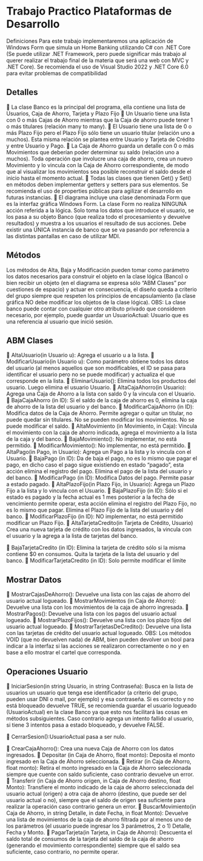 # Trabajo Practico Plataformas de Desarrollo 

Definiciones
Para este trabajo implementaremos una aplicación de Windows Form que simula un Home
Banking utilizando C# con .NET Core (Se puede utilizar .NET Framework, pero puede significar
más trabajo al querer realizar el trabajo final de la materia que será una web con MVC y .NET
Core). Se recomienda el uso de Visual Studio 2022 y .NET Core 6.0 para evitar problemas de
compatibilidad

## Detalles

 La clase Banco es la principal del programa, ella contiene una lista de Usuarios, Caja de
Ahorro, Tarjeta y Plazo Fijo
 Un Usuario tiene una lista con 0 o más Cajas de Ahorro mientras que la Caja de ahorro
puede tener 1 o más titulares (relación many to many).
 El Usuario tiene una lista de 0 o más Plazo Fijo pero el Plazo Fijo sólo tiene un usuario
titular (relación uno a muchos). Esta misma relación se plantea entre Usuario y Tarjeta
de Crédito y entre Usuario y Pago.
 La Caja de Ahorro guarda un detalle con 0 o más Movimientos que deberían poder
determinar su saldo (relación uno a muchos). Toda operación que involucre una caja
de ahorro, crea un nuevo Movimiento y lo vincula con la Caja de Ahorro
correspondiente, de modo que al visualizar los movimientos sea posible reconstruir el
saldo desde el inicio hasta el momento actual.
 Todas las clases que tienen Get() y Set() en métodos deben implementar getters y
setters para sus elementos. Se recomienda el uso de properties públicas para agilizar
el desarrollo en futuras instancias.
 El diagrama incluye una clase denominada Form que es la interfaz gráfica Windows
Form. La clase Form no realiza NINGUNA acción referida a la lógica. Solo toma los
datos que introduce el usuario, se los pasa a su objeto Banco (que realiza todo el
procesamiento y devuelve resultados) y muestra a los usuarios el resultado de sus
acciones. Debe existir una ÚNICA instancia de banco que se va pasando por referencia
a las distintas pantallas en caso de utilizar MDI.

## Métodos
Los métodos de Alta, Baja y Modificación pueden tomar como parámetro los datos necesarios
para construir el objeto en la clase lógica (Banco) o bien recibir un objeto (en el diagrama se
expresa sólo “ABM Clases” por cuestiones de espacio) y actuar en consecuencia, el diseño
queda a criterio del grupo siempre que respeten los principios de encapsulamiento (la clase
gráfica NO debe modificar los objetos de la clase lógica).
OBS: La clase banco puede contar con cualquier otro atributo privado que consideren
necesario, por ejemplo, puede guardar un UsuarioActual: Usuario que es una referencia al
usuario que inició sesión.

## ABM Clases
 AltaUsuario(in Usuario u): Agrega el usuario u a la lista.
 ModificarUsuario(in Usuario u): Como parámetro obtiene todos los datos del usuario
(al menos aquellos que son modificables, el ID se pasa para identificar el usuario pero
no se puede modificar) y actualiza el que corresponde en la lista.
 EliminarUsuario(): Elimina todos los productos del usuario. Luego elimina el usuario
Usuario.
 AltaCajaAhorro(in Usuario): Agrega una Caja de Ahorro a la lista con saldo 0 y la vincula
con el Usuario.
 BajaCajaAhorro (in ID): Si el saldo de la caja de ahorro es 0, elimina la caja de ahorro de
la lista del usuario y del banco.
 ModificarCajaAhorro (in ID): Modifica datos de la Caja de Ahorro. Permite agregar o
quitar un titular, no puede quedar sin titulares. No se pueden modificar los
movimientos. No se puede modificar el saldo.
 AltaMovimiento (in Movimiento, in Caja): Vincula el movimiento con la caja de ahorro
indicada, agrega el movimiento a la lista de la caja y del banco.
 BajaMovimiento(): No implementar, no está permitido.
 ModificarMovimiento(): No implementar, no está permitido.
 AltaPago(in Pago, in Usuario): Agrega un Pago a la lista y lo vincula con el Usuario.
 BajaPago (in ID): Da de baja el pago, no es lo mismo que pagar el pago, en dicho caso
el pago sigue existiendo en estado “pagado”, esta acción elimina el registro del pago.
Elimina el pago de la lista del usuario y del banco.
 ModificarPago (in ID): Modifica Datos del pago. Permite pasar a estado pagado.
 AltaPlazoFijo(in Plazo Fijo, in Usuario): Agrega un Plazo Fijo a la lista y lo vincula con el
Usuario.
 BajaPlazoFijo (in ID): Sólo si el estado es pagado y la fecha actual es 1 mes posterior a
la fecha de vencimiento permite operar, esta acción elimina el registro del Plazo Fijo,
no es lo mismo que pagar. Elimina el Plazo Fijo de la lista del usuario y del banco.
 ModificarPlazoFijo (in ID): NO implementar, no está permitido modificar un Plazo Fijo.
 AltaTarjetaCredito(in Tarjeta de Crédito, Usuario) Crea una nueva tarjeta de crédito
con los datos ingresados, la vincula con el usuario y la agrega a la lista de tarjetas del
banco.

 BajaTarjetaCredito (in ID): Elimina la tarjeta de crédito sólo si la misma contiene $0 en
consumos. Quita la tarjeta de la lista del usuario y del banco.
 ModificarTarjetaCredito (in ID): Solo permite modificar el límite

## Mostrar Datos
 MostrarCajasDeAhorro(): Devuelve una lista con las cajas de ahorro del usuario actual
logueado.
 MostrarMovimientos (in Caja de Ahorro): Devuelve una lista con los movimientos de la
caja de ahorro ingresada.
 MostrarPagos(): Devuelve una lista con los pagos del usuario actual logueado.
 MostrarPlazoFijos(): Devuelve una lista con los plazo fijos del usuario actual logueado.
 MostrarTarjetasDeCredito(): Devuelve una lista con las tarjetas de crédito del usuario
actual logueado.
OBS: Los métodos VOID (que no devuelven nada) de ABM, bien pueden devolver un bool para
indicar a la interfaz si las acciones se realizaron correctamente o no y en base a ello mostrar el
cartel que corresponda.

## Operaciones Usuario
 IniciarSesion(in string Usuario, in string Contraseña): Busca en la lista de usuarios un
usuario que tenga ese identificador (a criterio del grupo, pueden usar DNI o mail, por
ejemplo) y esa contraseña. Si es correcto y no está bloqueado devuelve TRUE, se
recomienda guardar el usuario logueado (UsuarioActual) en la clase Banco ya que esto
nos facilitará las cosas en métodos subsiguientes. Caso contrario agrega un intento
fallido al usuario, si tiene 3 intentos pasa a estado bloqueado, y devuelve FALSE.

 CerrarSesion():UsuarioActual pasa a ser nulo.

 CrearCajaAhorro(): Crea una nueva Caja de Ahorro con los datos ingresados.
 Depositar (in Caja de Ahorro, float monto): Deposita el monto ingresado en la Caja de
Ahorro seleccionada.
 Retirar (in Caja de Ahorro, float monto): Retira el monto ingresado en la Caja de
Ahorro seleccionada siempre que cuente con saldo suficiente, caso contrario devuelve
un error.
 Transferir (in Caja de Ahorro origen, in Caja de Ahorro destino, float Monto):
Transfiere el monto indicado de la caja de ahorro seleccionada del usuario actual
(origen) a otra caja de ahorro (destino, que puede ser del usuario actual o no), siempre
que el saldo de origen sea suficiente para realizar la operación caso contrario genera
un error.
 BuscarMovimiento(in Caja de Ahorro, in string Detalle, in date Fecha, in float Monto):
Devuelve una lista de movimientos de la caja de ahorro filtrada por al menos uno de
los parámetros (el usuario puede ingresar los 3 parámetros, 2 o 1) Detalle, Fecha y
Monto.
 PagarTarjeta(in Tarjeta, in Caja de Ahorro): Descuenta el saldo total de consumos de la
tarjeta del saldo de la caja de ahorro (generando el movimiento correspondiente)
siempre que el saldo sea suficiente, caso contrario, no permite operar.


